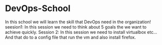 DevOps-School
=============
In this school we will learn the skill that DevOps need in the organization!
seesion1:
In this session we need to think about 5 goals the we want to achieve quickly.
Session 2:
In this session we need to install virtualbox etc...
And that do to a config file that run the vm and also install firefox.
